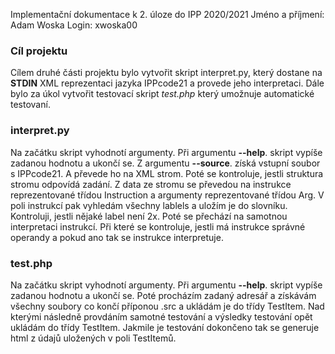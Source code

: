 Implementační dokumentace k 2. úloze do IPP 2020/2021
Jméno a příjmení: Adam Woska
Login: xwoska00


### Cíl projektu
Cílem druhé části projektu bylo vytvořit skript interpret\.py, který dostane na **STDIN** XML reprezentaci jazyka IPPcode21 a provede jeho interpretaci.
Dále bylo za úkol vytvořit testovací skript *test.php* který umožnuje automatické testovaní.

### interpret.py
Na začátku skript vyhodnotí argumenty. Při argumentu **-\-help**. skript vypíše zadanou hodnotu a ukončí se.
Z argumentu **-\-source**. získá vstupní soubor s IPPcode21. A převede ho na XML strom.
Poté se kontroluje, jestli struktura stromu odpovídá zadání.
Z data ze stromu se převedou na instrukce reprezentované třídou Instruction a argumenty reprezentované třídou Arg.
V poli instrukcí pak vyhledám všechny lablels a uložím je do slovníku. Kontroluji, jestli nějaké label není 2x.
Poté se přechází na samotnou interpretaci instrukcí.
Při které se kontroluje, jestli má instrukce správné operandy a pokud ano tak se instrukce interpretuje.

### test.php
Na začátku skript vyhodnotí argumenty. Při argumentu **-\-help**. skript vypíše zadanou hodnotu a ukončí se.
Poté procházím zadaný adresář a získávám všechny soubory co končí příponou .src a ukládám je do třídy TestItem.
Nad kterými následně provdáním samotné testování a výsledky testování opět ukládám do třídy TestItem.
Jakmile je testování dokončeno tak se generuje html z údajů uložených v poli TestItemů.